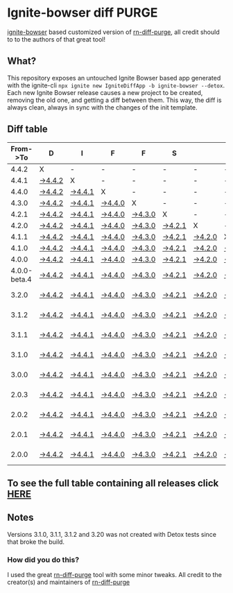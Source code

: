# Ignite-bowser diff PURGE

[ignite-bowser](https://github.com/infinitered/ignite-bowser) based customized version of [rn-diff-purge](https://github.com/react-native-community/rn-diff-purge/), all credit should to to the authors of that great tool!

## What?

This repository exposes an untouched Ignite Bowser based app generated with the ignite-cli
`npx ignite new IgniteDiffApp -b ignite-bowser --detox`. Each new Ignite Bowser release causes a new project to be created, removing the old one, and getting a diff between them. This way, the diff is always clean, always in sync with the changes of the init template.

## Diff table

| From->To     | D                                                                                                  | I                                                                                                  | F                                                                                                  | F                                                                                                  | S                                                                                                  |                                                                                                    | =                                                                                                  | =                                                                                                  |                                                                                                    | F                                                                                                         | U                                                                                           | N                                                                                           |                                                                                             |                                                                                             |                                                                                             |                                                                                             |                                                                                             |                                                                                             |     |
| ------------ | -------------------------------------------------------------------------------------------------- | -------------------------------------------------------------------------------------------------- | -------------------------------------------------------------------------------------------------- | -------------------------------------------------------------------------------------------------- | -------------------------------------------------------------------------------------------------- | -------------------------------------------------------------------------------------------------- | -------------------------------------------------------------------------------------------------- | -------------------------------------------------------------------------------------------------- | -------------------------------------------------------------------------------------------------- | --------------------------------------------------------------------------------------------------------- | ------------------------------------------------------------------------------------------- | ------------------------------------------------------------------------------------------- | ------------------------------------------------------------------------------------------- | ------------------------------------------------------------------------------------------- | ------------------------------------------------------------------------------------------- | ------------------------------------------------------------------------------------------- | ------------------------------------------------------------------------------------------- | ------------------------------------------------------------------------------------------- | --- |
| 4.4.2        | X                                                                                                  | -                                                                                                  | -                                                                                                  | -                                                                                                  | -                                                                                                  | -                                                                                                  | -                                                                                                  | -                                                                                                  | -                                                                                                  | -                                                                                                         | -                                                                                           | -                                                                                           | -                                                                                           | -                                                                                           | -                                                                                           | -                                                                                           | -                                                                                           | -                                                                                           | -   |
| 4.4.1        | [->4.4.2](https://github.com/nirre7/ignite-diff-purge/compare/release/4.4.1..release/4.4.2)        | X                                                                                                  | -                                                                                                  | -                                                                                                  | -                                                                                                  | -                                                                                                  | -                                                                                                  | -                                                                                                  | -                                                                                                  | -                                                                                                         | -                                                                                           | -                                                                                           | -                                                                                           | -                                                                                           | -                                                                                           | -                                                                                           | -                                                                                           | -                                                                                           | -   |
| 4.4.0        | [->4.4.2](https://github.com/nirre7/ignite-diff-purge/compare/release/4.4.0..release/4.4.2)        | [->4.4.1](https://github.com/nirre7/ignite-diff-purge/compare/release/4.4.0..release/4.4.1)        | X                                                                                                  | -                                                                                                  | -                                                                                                  | -                                                                                                  | -                                                                                                  | -                                                                                                  | -                                                                                                  | -                                                                                                         | -                                                                                           | -                                                                                           | -                                                                                           | -                                                                                           | -                                                                                           | -                                                                                           | -                                                                                           | -                                                                                           | -   |
| 4.3.0        | [->4.4.2](https://github.com/nirre7/ignite-diff-purge/compare/release/4.3.0..release/4.4.2)        | [->4.4.1](https://github.com/nirre7/ignite-diff-purge/compare/release/4.3.0..release/4.4.1)        | [->4.4.0](https://github.com/nirre7/ignite-diff-purge/compare/release/4.3.0..release/4.4.0)        | X                                                                                                  | -                                                                                                  | -                                                                                                  | -                                                                                                  | -                                                                                                  | -                                                                                                  | -                                                                                                         | -                                                                                           | -                                                                                           | -                                                                                           | -                                                                                           | -                                                                                           | -                                                                                           | -                                                                                           | -                                                                                           | -   |
| 4.2.1        | [->4.4.2](https://github.com/nirre7/ignite-diff-purge/compare/release/4.2.1..release/4.4.2)        | [->4.4.1](https://github.com/nirre7/ignite-diff-purge/compare/release/4.2.1..release/4.4.1)        | [->4.4.0](https://github.com/nirre7/ignite-diff-purge/compare/release/4.2.1..release/4.4.0)        | [->4.3.0](https://github.com/nirre7/ignite-diff-purge/compare/release/4.2.1..release/4.3.0)        | X                                                                                                  | -                                                                                                  | -                                                                                                  | -                                                                                                  | -                                                                                                  | -                                                                                                         | -                                                                                           | -                                                                                           | -                                                                                           | -                                                                                           | -                                                                                           | -                                                                                           | -                                                                                           | -                                                                                           | -   |
| 4.2.0        | [->4.4.2](https://github.com/nirre7/ignite-diff-purge/compare/release/4.2.0..release/4.4.2)        | [->4.4.1](https://github.com/nirre7/ignite-diff-purge/compare/release/4.2.0..release/4.4.1)        | [->4.4.0](https://github.com/nirre7/ignite-diff-purge/compare/release/4.2.0..release/4.4.0)        | [->4.3.0](https://github.com/nirre7/ignite-diff-purge/compare/release/4.2.0..release/4.3.0)        | [->4.2.1](https://github.com/nirre7/ignite-diff-purge/compare/release/4.2.0..release/4.2.1)        | X                                                                                                  | -                                                                                                  | -                                                                                                  | -                                                                                                  | -                                                                                                         | -                                                                                           | -                                                                                           | -                                                                                           | -                                                                                           | -                                                                                           | -                                                                                           | -                                                                                           | -                                                                                           | -   |
| 4.1.1        | [->4.4.2](https://github.com/nirre7/ignite-diff-purge/compare/release/4.1.1..release/4.4.2)        | [->4.4.1](https://github.com/nirre7/ignite-diff-purge/compare/release/4.1.1..release/4.4.1)        | [->4.4.0](https://github.com/nirre7/ignite-diff-purge/compare/release/4.1.1..release/4.4.0)        | [->4.3.0](https://github.com/nirre7/ignite-diff-purge/compare/release/4.1.1..release/4.3.0)        | [->4.2.1](https://github.com/nirre7/ignite-diff-purge/compare/release/4.1.1..release/4.2.1)        | [->4.2.0](https://github.com/nirre7/ignite-diff-purge/compare/release/4.1.1..release/4.2.0)        | X                                                                                                  | -                                                                                                  | -                                                                                                  | -                                                                                                         | -                                                                                           | -                                                                                           | -                                                                                           | -                                                                                           | -                                                                                           | -                                                                                           | -                                                                                           | -                                                                                           | -   |
| 4.1.0        | [->4.4.2](https://github.com/nirre7/ignite-diff-purge/compare/release/4.1.0..release/4.4.2)        | [->4.4.1](https://github.com/nirre7/ignite-diff-purge/compare/release/4.1.0..release/4.4.1)        | [->4.4.0](https://github.com/nirre7/ignite-diff-purge/compare/release/4.1.0..release/4.4.0)        | [->4.3.0](https://github.com/nirre7/ignite-diff-purge/compare/release/4.1.0..release/4.3.0)        | [->4.2.1](https://github.com/nirre7/ignite-diff-purge/compare/release/4.1.0..release/4.2.1)        | [->4.2.0](https://github.com/nirre7/ignite-diff-purge/compare/release/4.1.0..release/4.2.0)        | [->4.1.1](https://github.com/nirre7/ignite-diff-purge/compare/release/4.1.0..release/4.1.1)        | X                                                                                                  | -                                                                                                  | -                                                                                                         | -                                                                                           | -                                                                                           | -                                                                                           | -                                                                                           | -                                                                                           | -                                                                                           | -                                                                                           | -                                                                                           | -   |
| 4.0.0        | [->4.4.2](https://github.com/nirre7/ignite-diff-purge/compare/release/4.0.0..release/4.4.2)        | [->4.4.1](https://github.com/nirre7/ignite-diff-purge/compare/release/4.0.0..release/4.4.1)        | [->4.4.0](https://github.com/nirre7/ignite-diff-purge/compare/release/4.0.0..release/4.4.0)        | [->4.3.0](https://github.com/nirre7/ignite-diff-purge/compare/release/4.0.0..release/4.3.0)        | [->4.2.1](https://github.com/nirre7/ignite-diff-purge/compare/release/4.0.0..release/4.2.1)        | [->4.2.0](https://github.com/nirre7/ignite-diff-purge/compare/release/4.0.0..release/4.2.0)        | [->4.1.1](https://github.com/nirre7/ignite-diff-purge/compare/release/4.0.0..release/4.1.1)        | [->4.1.0](https://github.com/nirre7/ignite-diff-purge/compare/release/4.0.0..release/4.1.0)        | X                                                                                                  | -                                                                                                         | -                                                                                           | -                                                                                           | -                                                                                           | -                                                                                           | -                                                                                           | -                                                                                           | -                                                                                           | -                                                                                           | -   |
| 4.0.0-beta.4 | [->4.4.2](https://github.com/nirre7/ignite-diff-purge/compare/release/4.0.0-beta.4..release/4.4.2) | [->4.4.1](https://github.com/nirre7/ignite-diff-purge/compare/release/4.0.0-beta.4..release/4.4.1) | [->4.4.0](https://github.com/nirre7/ignite-diff-purge/compare/release/4.0.0-beta.4..release/4.4.0) | [->4.3.0](https://github.com/nirre7/ignite-diff-purge/compare/release/4.0.0-beta.4..release/4.3.0) | [->4.2.1](https://github.com/nirre7/ignite-diff-purge/compare/release/4.0.0-beta.4..release/4.2.1) | [->4.2.0](https://github.com/nirre7/ignite-diff-purge/compare/release/4.0.0-beta.4..release/4.2.0) | [->4.1.1](https://github.com/nirre7/ignite-diff-purge/compare/release/4.0.0-beta.4..release/4.1.1) | [->4.1.0](https://github.com/nirre7/ignite-diff-purge/compare/release/4.0.0-beta.4..release/4.1.0) | [->4.0.0](https://github.com/nirre7/ignite-diff-purge/compare/release/4.0.0-beta.4..release/4.0.0) | X                                                                                                         | -                                                                                           | -                                                                                           | -                                                                                           | -                                                                                           | -                                                                                           | -                                                                                           | -                                                                                           | -                                                                                           | -   |
| 3.2.0        | [->4.4.2](https://github.com/nirre7/ignite-diff-purge/compare/release/3.2.0..release/4.4.2)        | [->4.4.1](https://github.com/nirre7/ignite-diff-purge/compare/release/3.2.0..release/4.4.1)        | [->4.4.0](https://github.com/nirre7/ignite-diff-purge/compare/release/3.2.0..release/4.4.0)        | [->4.3.0](https://github.com/nirre7/ignite-diff-purge/compare/release/3.2.0..release/4.3.0)        | [->4.2.1](https://github.com/nirre7/ignite-diff-purge/compare/release/3.2.0..release/4.2.1)        | [->4.2.0](https://github.com/nirre7/ignite-diff-purge/compare/release/3.2.0..release/4.2.0)        | [->4.1.1](https://github.com/nirre7/ignite-diff-purge/compare/release/3.2.0..release/4.1.1)        | [->4.1.0](https://github.com/nirre7/ignite-diff-purge/compare/release/3.2.0..release/4.1.0)        | [->4.0.0](https://github.com/nirre7/ignite-diff-purge/compare/release/3.2.0..release/4.0.0)        | [->4.0.0-beta.4](https://github.com/nirre7/ignite-diff-purge/compare/release/3.2.0..release/4.0.0-beta.4) | X                                                                                           | -                                                                                           | -                                                                                           | -                                                                                           | -                                                                                           | -                                                                                           | -                                                                                           | -                                                                                           | -   |
| 3.1.2        | [->4.4.2](https://github.com/nirre7/ignite-diff-purge/compare/release/3.1.2..release/4.4.2)        | [->4.4.1](https://github.com/nirre7/ignite-diff-purge/compare/release/3.1.2..release/4.4.1)        | [->4.4.0](https://github.com/nirre7/ignite-diff-purge/compare/release/3.1.2..release/4.4.0)        | [->4.3.0](https://github.com/nirre7/ignite-diff-purge/compare/release/3.1.2..release/4.3.0)        | [->4.2.1](https://github.com/nirre7/ignite-diff-purge/compare/release/3.1.2..release/4.2.1)        | [->4.2.0](https://github.com/nirre7/ignite-diff-purge/compare/release/3.1.2..release/4.2.0)        | [->4.1.1](https://github.com/nirre7/ignite-diff-purge/compare/release/3.1.2..release/4.1.1)        | [->4.1.0](https://github.com/nirre7/ignite-diff-purge/compare/release/3.1.2..release/4.1.0)        | [->4.0.0](https://github.com/nirre7/ignite-diff-purge/compare/release/3.1.2..release/4.0.0)        | [->4.0.0-beta.4](https://github.com/nirre7/ignite-diff-purge/compare/release/3.1.2..release/4.0.0-beta.4) | [->3.2.0](https://github.com/nirre7/ignite-diff-purge/compare/release/3.1.2..release/3.2.0) | X                                                                                           | -                                                                                           | -                                                                                           | -                                                                                           | -                                                                                           | -                                                                                           | -                                                                                           | -   |
| 3.1.1        | [->4.4.2](https://github.com/nirre7/ignite-diff-purge/compare/release/3.1.1..release/4.4.2)        | [->4.4.1](https://github.com/nirre7/ignite-diff-purge/compare/release/3.1.1..release/4.4.1)        | [->4.4.0](https://github.com/nirre7/ignite-diff-purge/compare/release/3.1.1..release/4.4.0)        | [->4.3.0](https://github.com/nirre7/ignite-diff-purge/compare/release/3.1.1..release/4.3.0)        | [->4.2.1](https://github.com/nirre7/ignite-diff-purge/compare/release/3.1.1..release/4.2.1)        | [->4.2.0](https://github.com/nirre7/ignite-diff-purge/compare/release/3.1.1..release/4.2.0)        | [->4.1.1](https://github.com/nirre7/ignite-diff-purge/compare/release/3.1.1..release/4.1.1)        | [->4.1.0](https://github.com/nirre7/ignite-diff-purge/compare/release/3.1.1..release/4.1.0)        | [->4.0.0](https://github.com/nirre7/ignite-diff-purge/compare/release/3.1.1..release/4.0.0)        | [->4.0.0-beta.4](https://github.com/nirre7/ignite-diff-purge/compare/release/3.1.1..release/4.0.0-beta.4) | [->3.2.0](https://github.com/nirre7/ignite-diff-purge/compare/release/3.1.1..release/3.2.0) | [->3.1.2](https://github.com/nirre7/ignite-diff-purge/compare/release/3.1.1..release/3.1.2) | X                                                                                           | -                                                                                           | -                                                                                           | -                                                                                           | -                                                                                           | -                                                                                           | -   |
| 3.1.0        | [->4.4.2](https://github.com/nirre7/ignite-diff-purge/compare/release/3.1.0..release/4.4.2)        | [->4.4.1](https://github.com/nirre7/ignite-diff-purge/compare/release/3.1.0..release/4.4.1)        | [->4.4.0](https://github.com/nirre7/ignite-diff-purge/compare/release/3.1.0..release/4.4.0)        | [->4.3.0](https://github.com/nirre7/ignite-diff-purge/compare/release/3.1.0..release/4.3.0)        | [->4.2.1](https://github.com/nirre7/ignite-diff-purge/compare/release/3.1.0..release/4.2.1)        | [->4.2.0](https://github.com/nirre7/ignite-diff-purge/compare/release/3.1.0..release/4.2.0)        | [->4.1.1](https://github.com/nirre7/ignite-diff-purge/compare/release/3.1.0..release/4.1.1)        | [->4.1.0](https://github.com/nirre7/ignite-diff-purge/compare/release/3.1.0..release/4.1.0)        | [->4.0.0](https://github.com/nirre7/ignite-diff-purge/compare/release/3.1.0..release/4.0.0)        | [->4.0.0-beta.4](https://github.com/nirre7/ignite-diff-purge/compare/release/3.1.0..release/4.0.0-beta.4) | [->3.2.0](https://github.com/nirre7/ignite-diff-purge/compare/release/3.1.0..release/3.2.0) | [->3.1.2](https://github.com/nirre7/ignite-diff-purge/compare/release/3.1.0..release/3.1.2) | [->3.1.1](https://github.com/nirre7/ignite-diff-purge/compare/release/3.1.0..release/3.1.1) | X                                                                                           | -                                                                                           | -                                                                                           | -                                                                                           | -                                                                                           | -   |
| 3.0.0        | [->4.4.2](https://github.com/nirre7/ignite-diff-purge/compare/release/3.0.0..release/4.4.2)        | [->4.4.1](https://github.com/nirre7/ignite-diff-purge/compare/release/3.0.0..release/4.4.1)        | [->4.4.0](https://github.com/nirre7/ignite-diff-purge/compare/release/3.0.0..release/4.4.0)        | [->4.3.0](https://github.com/nirre7/ignite-diff-purge/compare/release/3.0.0..release/4.3.0)        | [->4.2.1](https://github.com/nirre7/ignite-diff-purge/compare/release/3.0.0..release/4.2.1)        | [->4.2.0](https://github.com/nirre7/ignite-diff-purge/compare/release/3.0.0..release/4.2.0)        | [->4.1.1](https://github.com/nirre7/ignite-diff-purge/compare/release/3.0.0..release/4.1.1)        | [->4.1.0](https://github.com/nirre7/ignite-diff-purge/compare/release/3.0.0..release/4.1.0)        | [->4.0.0](https://github.com/nirre7/ignite-diff-purge/compare/release/3.0.0..release/4.0.0)        | [->4.0.0-beta.4](https://github.com/nirre7/ignite-diff-purge/compare/release/3.0.0..release/4.0.0-beta.4) | [->3.2.0](https://github.com/nirre7/ignite-diff-purge/compare/release/3.0.0..release/3.2.0) | [->3.1.2](https://github.com/nirre7/ignite-diff-purge/compare/release/3.0.0..release/3.1.2) | [->3.1.1](https://github.com/nirre7/ignite-diff-purge/compare/release/3.0.0..release/3.1.1) | [->3.1.0](https://github.com/nirre7/ignite-diff-purge/compare/release/3.0.0..release/3.1.0) | X                                                                                           | -                                                                                           | -                                                                                           | -                                                                                           | -   |
| 2.0.3        | [->4.4.2](https://github.com/nirre7/ignite-diff-purge/compare/release/2.0.3..release/4.4.2)        | [->4.4.1](https://github.com/nirre7/ignite-diff-purge/compare/release/2.0.3..release/4.4.1)        | [->4.4.0](https://github.com/nirre7/ignite-diff-purge/compare/release/2.0.3..release/4.4.0)        | [->4.3.0](https://github.com/nirre7/ignite-diff-purge/compare/release/2.0.3..release/4.3.0)        | [->4.2.1](https://github.com/nirre7/ignite-diff-purge/compare/release/2.0.3..release/4.2.1)        | [->4.2.0](https://github.com/nirre7/ignite-diff-purge/compare/release/2.0.3..release/4.2.0)        | [->4.1.1](https://github.com/nirre7/ignite-diff-purge/compare/release/2.0.3..release/4.1.1)        | [->4.1.0](https://github.com/nirre7/ignite-diff-purge/compare/release/2.0.3..release/4.1.0)        | [->4.0.0](https://github.com/nirre7/ignite-diff-purge/compare/release/2.0.3..release/4.0.0)        | [->4.0.0-beta.4](https://github.com/nirre7/ignite-diff-purge/compare/release/2.0.3..release/4.0.0-beta.4) | [->3.2.0](https://github.com/nirre7/ignite-diff-purge/compare/release/2.0.3..release/3.2.0) | [->3.1.2](https://github.com/nirre7/ignite-diff-purge/compare/release/2.0.3..release/3.1.2) | [->3.1.1](https://github.com/nirre7/ignite-diff-purge/compare/release/2.0.3..release/3.1.1) | [->3.1.0](https://github.com/nirre7/ignite-diff-purge/compare/release/2.0.3..release/3.1.0) | [->3.0.0](https://github.com/nirre7/ignite-diff-purge/compare/release/2.0.3..release/3.0.0) | X                                                                                           | -                                                                                           | -                                                                                           | -   |
| 2.0.2        | [->4.4.2](https://github.com/nirre7/ignite-diff-purge/compare/release/2.0.2..release/4.4.2)        | [->4.4.1](https://github.com/nirre7/ignite-diff-purge/compare/release/2.0.2..release/4.4.1)        | [->4.4.0](https://github.com/nirre7/ignite-diff-purge/compare/release/2.0.2..release/4.4.0)        | [->4.3.0](https://github.com/nirre7/ignite-diff-purge/compare/release/2.0.2..release/4.3.0)        | [->4.2.1](https://github.com/nirre7/ignite-diff-purge/compare/release/2.0.2..release/4.2.1)        | [->4.2.0](https://github.com/nirre7/ignite-diff-purge/compare/release/2.0.2..release/4.2.0)        | [->4.1.1](https://github.com/nirre7/ignite-diff-purge/compare/release/2.0.2..release/4.1.1)        | [->4.1.0](https://github.com/nirre7/ignite-diff-purge/compare/release/2.0.2..release/4.1.0)        | [->4.0.0](https://github.com/nirre7/ignite-diff-purge/compare/release/2.0.2..release/4.0.0)        | [->4.0.0-beta.4](https://github.com/nirre7/ignite-diff-purge/compare/release/2.0.2..release/4.0.0-beta.4) | [->3.2.0](https://github.com/nirre7/ignite-diff-purge/compare/release/2.0.2..release/3.2.0) | [->3.1.2](https://github.com/nirre7/ignite-diff-purge/compare/release/2.0.2..release/3.1.2) | [->3.1.1](https://github.com/nirre7/ignite-diff-purge/compare/release/2.0.2..release/3.1.1) | [->3.1.0](https://github.com/nirre7/ignite-diff-purge/compare/release/2.0.2..release/3.1.0) | [->3.0.0](https://github.com/nirre7/ignite-diff-purge/compare/release/2.0.2..release/3.0.0) | [->2.0.3](https://github.com/nirre7/ignite-diff-purge/compare/release/2.0.2..release/2.0.3) | X                                                                                           | -                                                                                           | -   |
| 2.0.1        | [->4.4.2](https://github.com/nirre7/ignite-diff-purge/compare/release/2.0.1..release/4.4.2)        | [->4.4.1](https://github.com/nirre7/ignite-diff-purge/compare/release/2.0.1..release/4.4.1)        | [->4.4.0](https://github.com/nirre7/ignite-diff-purge/compare/release/2.0.1..release/4.4.0)        | [->4.3.0](https://github.com/nirre7/ignite-diff-purge/compare/release/2.0.1..release/4.3.0)        | [->4.2.1](https://github.com/nirre7/ignite-diff-purge/compare/release/2.0.1..release/4.2.1)        | [->4.2.0](https://github.com/nirre7/ignite-diff-purge/compare/release/2.0.1..release/4.2.0)        | [->4.1.1](https://github.com/nirre7/ignite-diff-purge/compare/release/2.0.1..release/4.1.1)        | [->4.1.0](https://github.com/nirre7/ignite-diff-purge/compare/release/2.0.1..release/4.1.0)        | [->4.0.0](https://github.com/nirre7/ignite-diff-purge/compare/release/2.0.1..release/4.0.0)        | [->4.0.0-beta.4](https://github.com/nirre7/ignite-diff-purge/compare/release/2.0.1..release/4.0.0-beta.4) | [->3.2.0](https://github.com/nirre7/ignite-diff-purge/compare/release/2.0.1..release/3.2.0) | [->3.1.2](https://github.com/nirre7/ignite-diff-purge/compare/release/2.0.1..release/3.1.2) | [->3.1.1](https://github.com/nirre7/ignite-diff-purge/compare/release/2.0.1..release/3.1.1) | [->3.1.0](https://github.com/nirre7/ignite-diff-purge/compare/release/2.0.1..release/3.1.0) | [->3.0.0](https://github.com/nirre7/ignite-diff-purge/compare/release/2.0.1..release/3.0.0) | [->2.0.3](https://github.com/nirre7/ignite-diff-purge/compare/release/2.0.1..release/2.0.3) | [->2.0.2](https://github.com/nirre7/ignite-diff-purge/compare/release/2.0.1..release/2.0.2) | X                                                                                           | -   |
| 2.0.0        | [->4.4.2](https://github.com/nirre7/ignite-diff-purge/compare/release/2.0.0..release/4.4.2)        | [->4.4.1](https://github.com/nirre7/ignite-diff-purge/compare/release/2.0.0..release/4.4.1)        | [->4.4.0](https://github.com/nirre7/ignite-diff-purge/compare/release/2.0.0..release/4.4.0)        | [->4.3.0](https://github.com/nirre7/ignite-diff-purge/compare/release/2.0.0..release/4.3.0)        | [->4.2.1](https://github.com/nirre7/ignite-diff-purge/compare/release/2.0.0..release/4.2.1)        | [->4.2.0](https://github.com/nirre7/ignite-diff-purge/compare/release/2.0.0..release/4.2.0)        | [->4.1.1](https://github.com/nirre7/ignite-diff-purge/compare/release/2.0.0..release/4.1.1)        | [->4.1.0](https://github.com/nirre7/ignite-diff-purge/compare/release/2.0.0..release/4.1.0)        | [->4.0.0](https://github.com/nirre7/ignite-diff-purge/compare/release/2.0.0..release/4.0.0)        | [->4.0.0-beta.4](https://github.com/nirre7/ignite-diff-purge/compare/release/2.0.0..release/4.0.0-beta.4) | [->3.2.0](https://github.com/nirre7/ignite-diff-purge/compare/release/2.0.0..release/3.2.0) | [->3.1.2](https://github.com/nirre7/ignite-diff-purge/compare/release/2.0.0..release/3.1.2) | [->3.1.1](https://github.com/nirre7/ignite-diff-purge/compare/release/2.0.0..release/3.1.1) | [->3.1.0](https://github.com/nirre7/ignite-diff-purge/compare/release/2.0.0..release/3.1.0) | [->3.0.0](https://github.com/nirre7/ignite-diff-purge/compare/release/2.0.0..release/3.0.0) | [->2.0.3](https://github.com/nirre7/ignite-diff-purge/compare/release/2.0.0..release/2.0.3) | [->2.0.2](https://github.com/nirre7/ignite-diff-purge/compare/release/2.0.0..release/2.0.2) | [->2.0.1](https://github.com/nirre7/ignite-diff-purge/compare/release/2.0.0..release/2.0.1) | X   |

## To see the full table containing all releases click [HERE](https://nirre7.github.io/ignite-diff-purge/)

## Notes

Versions 3.1.0, 3.1.1, 3.1.2 and 3.20 was not created with Detox tests since that broke the build.

### How did you do this?

I used the great [rn-diff-purge](https://github.com/react-native-community/rn-diff-purge/) tool with some minor tweaks. 
All credit to the creator(s) and maintainers of [rn-diff-purge](https://github.com/react-native-community/rn-diff-purge/)

